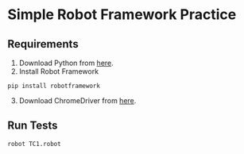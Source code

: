 # Simple Robot Framework Practice

## Requirements

1. Download Python from [here](https://www.python.org/downloads/).
2. Install Robot Framework
```shell
pip install robotframework
```
3. Download ChromeDriver from [here](https://chromedriver.chromium.org/downloads).



## Run Tests
```shell
robot TC1.robot
```



